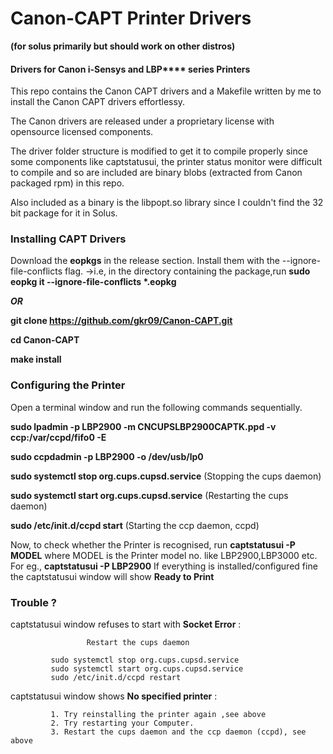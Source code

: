 # Canon-CAPT Printer Drivers
**(for solus primarily but should work on other distros)**

#### Drivers for Canon i-Sensys and LBP**** series Printers

This repo contains the Canon CAPT drivers and a Makefile written by me to install the Canon CAPT drivers effortlessy.

The Canon drivers are released under a proprietary license with opensource licensed components.

The driver folder structure is modified to get it to compile properly since some components like captstatusui, the printer status monitor were difficult to compile and so are included are binary blobs (extracted from Canon packaged rpm) in this repo.

Also included as a binary is the libpopt.so library since I couldn't find the 32 bit package for it in Solus.

### Installing CAPT Drivers

 Download the __eopkgs__ in the release section. Install them with the --ignore-file-conflicts flag.
 →i.e, in the directory containing the package,run __sudo eopkg it --ignore-file-conflicts *.eopkg__
      
***OR***

__git clone https://github.com/gkr09/Canon-CAPT.git__

__cd Canon-CAPT__

__make install__

### Configuring the Printer

Open a terminal window and run the following commands sequentially.

__sudo lpadmin -p LBP2900 -m CNCUPSLBP2900CAPTK.ppd -v ccp:/var/ccpd/fifo0 -E__

__sudo ccpdadmin -p LBP2900 -o /dev/usb/lp0__

__sudo systemctl stop org.cups.cupsd.service__     (Stopping the cups daemon)

__sudo systemctl start org.cups.cupsd.service__    (Restarting the cups daemon)

__sudo /etc/init.d/ccpd start__                    (Starting the ccp daemon, ccpd)

Now, to check whether the Printer is recognised, run __captstatusui -P MODEL__ where MODEL is the Printer model no. like LBP2900,LBP3000 etc.
For eg., __captstatusui -P LBP2900__
If everything is installed/configured fine the captstatusui window will show __Ready to Print__

### Trouble ?

captstatusui window refuses to start with  __Socket Error__ : 

                     Restart the cups daemon
             
             sudo systemctl stop org.cups.cupsd.service
             sudo systemctl start org.cups.cupsd.service
             sudo /etc/init.d/ccpd restart
             
captstatusui window shows __No specified printer__ :

             1. Try reinstalling the printer again ,see above
             2. Try restarting your Computer.
             3. Restart the cups daemon and the ccp daemon (ccpd), see above
